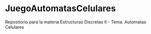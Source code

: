 # JuegoAutomatasCelulares
 Repositorio para la materia Estructuras Discretas II - Tema: Automatas Celulares
